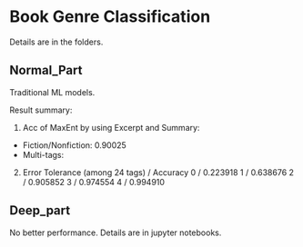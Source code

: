 # Book Genre Classification

Details are in the folders.

## Normal_Part

Traditional ML models. 

Result summary:
1. Acc of MaxEnt by using Excerpt and Summary: 
- Fiction/Nonfiction: 0.90025
- Multi-tags:
2. Error Tolerance (among 24 tags) / Accuracy
0 / 0.223918
1 / 0.638676
2 / 0.905852
3 / 0.974554
4 / 0.994910

## Deep_part
No better performance. Details are in jupyter notebooks.




















































































































































































































































































































































